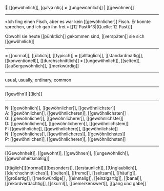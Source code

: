 🦊 [[gewöhnlich]], [gəˈvøːnlɪç] ≠ [[ungewöhnlich]] | [[gewöhnen]]

---
«Ich fing einen Fisch, aber es war kein [[gewöhnlicher]] Fisch. Er konnte sprechen, und ich gab ihn frei.»  [[12 Past#^3|(Quelle: 12 Past)]] 

Obwohl sie heute [[pünktlich]] gekommen sind, [[verspäten]] sie sich [[gewöhnlich]]


---
= [[normal]], [[üblich]], [[typisch]]
≈ [[alltäglich]], [[standardmäßig]], [[konventionell]], [[durchschnittlich]]
≠ [[ungewöhnlich]], [[selten]], [[außergewöhnlich]], [[merkwürdig]]

---
usual, usually, ordinary, common

---
[[gewöhn]]|[[lich]]

---
N: [[gewöhnlich]], [[gewöhnlicher]], [[gewöhnlichster]]  
A: [[gewöhnlichen]], [[gewöhnlicheren]], [[gewöhnlichsten]]  
G: [[gewöhnlicher]], [[gewöhnlicherer]], [[gewöhnlichster]]  
D: [[gewöhnlichem]], [[gewöhnlicheren]], [[gewöhnlichstem]]  
F: [[gewöhnliche]], [[gewöhnlichere]], [[gewöhnlichste]]  
N: [[gewöhnliches]], [[gewöhnlicheres]], [[gewöhnlichstes]]  
P: [[gewöhnlichen]], [[gewöhnlicheren]], [[gewöhnlichsten]]  

---
[[Gewohnheit]], [[gewohnt]], [[gewöhnen]], [[ungewöhnlich]], [[gewohnheitsmäßig]]

[[täglich]][[normal]][[besonders]], [[erstaunlich]], [[Unglaublich]], [[durchschnittliches]], [[selten]], [[fremd]], [[seltsam]], [[häufig]], [[großartig]], [[merkwürdige]]
, [[einmalig]], [[einzigartig]], [[banal]], [[rekordverdächtig]], [[skurril]], [[bemerkenswert]], [[gang und gäbe]]